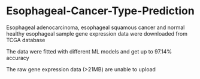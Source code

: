 # Esophageal-Cancer-Type-Prediction

Esophageal adenocarcinoma, esophageal squamous cancer and normal healthy esophageal sample gene expression data were downloaded from TCGA database

The data were fitted with different ML models and get up to 97.14% accuracy

The raw gene expression data (>21MB) are unable to upload
